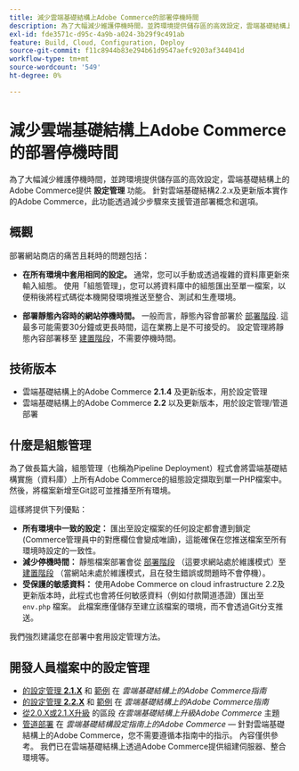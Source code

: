```yaml
---
title: 減少雲端基礎結構上Adobe Commerce的部署停機時間
description: 為了大幅減少維護停機時間，並跨環境提供儲存區的高效設定，雲端基礎結構上的Adobe Commerce提供了**設定管理**功能。 針對雲端基礎結構2.2.x及更新版本實作的Adobe Commerce，此功能透過減少步驟來支援管道部署概念和選項。
exl-id: fde3571c-d95c-4a9b-a024-3b29f9c491ab
feature: Build, Cloud, Configuration, Deploy
source-git-commit: f11c8944b83e294b61d9547aefc9203af344041d
workflow-type: tm+mt
source-wordcount: '549'
ht-degree: 0%

---
```


# 減少雲端基礎結構上Adobe Commerce的部署停機時間

為了大幅減少維護停機時間，並跨環境提供儲存區的高效設定，雲端基礎結構上的Adobe Commerce提供 **設定管理** 功能。 針對雲端基礎結構2.2.x及更新版本實作的Adobe Commerce，此功能透過減少步驟來支援管道部署概念和選項。

## 概觀

部署網站商店的痛苦且耗時的問題包括：

* **在所有環境中套用相同的設定。** 通常，您可以手動或透過複雜的資料庫更新來輸入組態。 使用「組態管理」，您可以將資料庫中的組態匯出至單一檔案，以便稍後將程式碼從本機開發環境推送至整合、測試和生產環境。

* **部署靜態內容時的網站停機時間。** 一般而言，靜態內容會部署於 [部署階段](https://experienceleague.adobe.com/docs/commerce-cloud-service/user-guide/develop/deploy/process.html#deploy-phase). 這最多可能需要30分鐘或更長時間，這在業務上是不可接受的。 設定管理將靜態內容部署移至 [建置階段](https://experienceleague.adobe.com/docs/commerce-cloud-service/user-guide/develop/deploy/process.html?#build-phase)，不需要停機時間。

## 技術版本

* 雲端基礎結構上的Adobe Commerce **2.1.4** 及更新版本，用於設定管理
* 雲端基礎結構上的Adobe Commerce **2.2** 以及更新版本，用於設定管理/管道部署

## 什麼是組態管理

為了做長篇大論，組態管理（也稱為Pipeline Deployment）程式會將雲端基礎結構實施（資料庫）上所有Adobe Commerce的組態設定擷取到單一PHP檔案中。 然後，將檔案新增至Git認可並推播至所有環境。

這樣將提供下列優點：

* **所有環境中一致的設定：** 匯出至設定檔案的任何設定都會遭到鎖定(Commerce管理員中的對應欄位會變成唯讀)，這能確保在您推送檔案至所有環境時設定的一致性。
* **減少停機時間：** 靜態檔案部署會從 [部署階段](https://experienceleague.adobe.com/docs/commerce-cloud-service/user-guide/develop/deploy/process.html#deploy-phase) （這要求網站處於維護模式）至 [建置階段](https://experienceleague.adobe.com/docs/commerce-cloud-service/user-guide/develop/deploy/process.html?#build-phase) （當網站未處於維護模式，且在發生錯誤或問題時不會停機）。
* **受保護的敏感資料：** 使用Adobe Commerce on cloud infrastructure 2.2及更新版本時，此程式也會將任何敏感資料（例如付款閘道憑證）匯出至 `env.php` 檔案。 此檔案應僅儲存至建立該檔案的環境，而不會透過Git分支推送。

我們強烈建議您在部署中套用設定管理方法。

## 開發人員檔案中的設定管理

* [的設定管理 **2.1.X**](https://experienceleague.adobe.com/docs/commerce-cloud-service/user-guide/configure-store/store-settings.html) 和 [範例](https://experienceleague.adobe.com/docs/commerce-cloud-service/user-guide/configure-store/store-settings.html) 在 *雲端基礎結構上的Adobe Commerce指南*
* [的設定管理 **2.2.X**](https://experienceleague.adobe.com/docs/commerce-cloud-service/user-guide/configure-store/store-settings.html) 和 [範例](https://experienceleague.adobe.com/docs/commerce-cloud-service/user-guide/configure-store/store-settings.html) 在 *雲端基礎結構上的Adobe Commerce指南*
* [從2.0.X或2.1.X升級](https://experienceleague.adobe.com/docs/commerce-cloud-service/user-guide/develop/upgrade/commerce-version.html#upgrade-from-older-versions) 的區段 *在雲端基礎結構上升級Adobe Commerce* 主題
* [管道部署](https://experienceleague.adobe.com/docs/commerce-operations/configuration-guide/deployment/overview.html) 在 *雲端基礎結構設定指南上的Adobe Commerce*  — 針對雲端基礎結構上的Adobe Commerce，您不需要遵循本指南中的指示。 內容僅供參考。 我們已在雲端基礎結構上透過Adobe Commerce提供組建伺服器、整合環境等。
